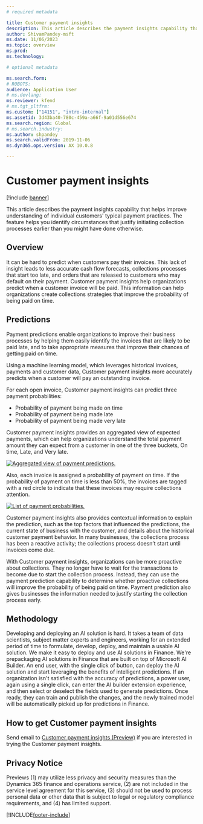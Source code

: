 ```yaml
---
# required metadata

title: Customer payment insights
description: This article describes the payment insights capability that helps improve understanding of individual customers' typical payment practices. The feature can help identify circumstances that justify initiating collection processes earlier than you might have done otherwise.
author: ShivamPandey-msft
ms.date: 11/06/2023
ms.topic: overview
ms.prod: 
ms.technology: 

# optional metadata

ms.search.form: 
# ROBOTS: 
audience: Application User
# ms.devlang: 
ms.reviewer: kfend
# ms.tgt_pltfrm: 
ms.custom: ["14151", "intro-internal"]
ms.assetid: 3d43ba40-780c-459a-a66f-9a01d556e674
ms.search.region: Global
# ms.search.industry: 
ms.author: shpandey
ms.search.validFrom: 2019-11-06
ms.dyn365.ops.version: AX 10.0.8

---
```


# Customer payment insights 

[!include [banner](../includes/banner.md)]


This article describes the payment insights capability that helps improve understanding of individual customers' typical payment practices. The feature helps you identify circumstances that justify initiating collection processes earlier than you might have done otherwise. 

## Overview

It can be hard to predict when customers pay their invoices. This lack of insight leads to less accurate cash flow forecasts, collections processes that start too late, and orders that are released to customers who may default on their payment. Customer payment insights help organizations predict when a customer invoice will be paid. This information can help organizations create collections strategies that improve the probability of being paid on time. 

## Predictions

Payment predictions enable organizations to improve their business processes by helping them easily identify the invoices that are likely to be paid late, and to take appropriate measures that improve their chances of getting paid on time.

Using a machine learning model, which leverages historical invoices, payments and customer data, Customer payment insights more accurately predicts when a customer will pay an outstanding invoice.

For each open invoice, Customer payment insights can predict three payment probabilities:

-	Probability of payment being made on time 
-	Probability of payment being made late
-	Probability of payment being made very late

Customer payment insights provides an aggregated view of expected payments, which can help organizations understand the total payment amount they can expect from a customer in one of the three buckets, On time, Late, and Very late.

[![Aggregated view of payment predictions.](./media/graphic-payment-reports.png)](./media/graphic-payment-reports.png)

Also, each invoice is assigned a probability of payment on time. If the probability of payment on time is less than 50%, the invoices are tagged with a red circle to indicate that these invoices may require collections attention. 

[![List of payment probabilities.](./media/customer-pymnt-probability-list.png)](./media/customer-pymnt-probability-list.png)

Customer payment insights also provides contextual information to explain the prediction, such as the top factors that influenced the predictions, the current state of business with the customer, and details about the historical customer payment behavior. 
In many businesses, the collections process has been a reactive activity; the collections process doesn’t start until invoices come due. 

With Customer payment insights, organizations can be more proactive about collections. They no longer have to wait for the transactions to become due to start the collection process. Instead, they can use the payment prediction capability to determine whether proactive collections will improve the probability of being paid on time. Payment prediction also gives businesses the information needed to justify starting the collection process early.

## Methodology

Developing and deploying an AI solution is hard. It takes a team of data scientists, subject matter experts and engineers, working for an extended period of time to formulate, develop, deploy, and maintain a usable AI solution. We make it easy to deploy and use AI solutions in Finance. We're prepackaging AI solutions in Finance that are built on top of Microsoft AI Builder. An end user, with the single click of button, can deploy the AI solution and start leveraging the benefits of intelligent predictions. If an organization isn't satisfied with the accuracy of predictions, a power user, again using a single click, can enter the AI builder extension experience, and then select or deselect the fields used to generate predictions. Once ready, they can train and publish the changes, and the newly trained model will be automatically picked up for predictions in Finance.

## How to get Customer payment insights 

Send email to [Customer payment insights (Preview)](mailto:fiap@microsoft.com) if you are interested in trying the Customer payment insights.

## Privacy Notice

Previews (1) may utilize less privacy and security measures than the Dynamics 365 finance and operations service, (2) are not included in the service level agreement for this service, (3) should not be used to process personal data or other data that is subject to legal or regulatory compliance requirements, and (4) has limited support.




[!INCLUDE[footer-include](../../includes/footer-banner.md)]

